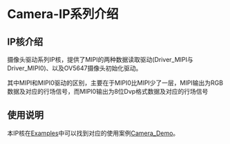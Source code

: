 # Camera-IP系列介绍

## IP核介绍

摄像头驱动系列IP核，提供了MIPI的两种数据读取驱动(Driver_MIPI与Driver_MIPI0)、以及OV5647摄像头初始化驱动。

其中MIPI和MIPI0驱动的区别，主要在于MIPI0比MIPI少了一层，MIPI输出为RGB数据及对应的行场信号，而MIPI0输出为8位Dvp格式数据及对应的行场信号

## 使用说明

本IP核在[Examples](/Examples)中可以找到对应的使用案例[Camera_Demo](/Examples/FPGA/4.Module-Interface/MIPI-Camera-Interface)。


